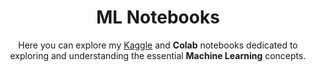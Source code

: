 <h1 align="center">ML Notebooks</h1>
<p align="center">Here you can explore my&nbsp;<a href="https://www.kaggle.com/work/code">Kaggle</a>&nbsp;and <b>Colab</b> notebooks dedicated to exploring and understanding the essential <b>Machine Learning</b> concepts. </p>
